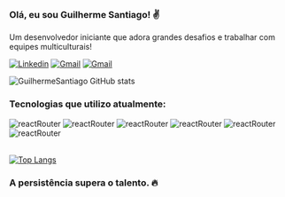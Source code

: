 ### Olá, eu sou Guilherme Santiago! ✌️

<p> Um desenvolvedor iniciante que adora grandes desafios e trabalhar com equipes multiculturais! <p>

[![Linkedin](https://img.shields.io/badge/LinkedIn-0077B5?style=for-the-badge&logo=linkedin&logoColor=white)](https://www.linkedin.com/in/guilherme-santiago-dev)
[![Gmail](https://img.shields.io/badge/Gmail-D14836?style=for-the-badge&logo=gmail&logoColor=white)](guilherme.limasantiago@gmail.com)
[![Gmail](https://img.shields.io/badge/GitHub-100000?style=for-the-badge&logo=github&logoColor=white)](https://github.com/GuilhermeSantiago18/)


![GuilhermeSantiago GitHub stats](https://github-readme-stats.vercel.app/api?username=guilhermesantiago18&show_icons=true&theme=tokyonight)

### Tecnologias que utilizo atualmente:

<div>
  <img alt="reactRouter" src="https://img.shields.io/badge/React-20232A?style=for-the-badge&logo=react&logoColor=61DAFB">
  <img alt="reactRouter" src="https://img.shields.io/badge/JavaScript-323330?style=for-the-badge&logo=javascript&logoColor=F7DF1E">
  <img alt="reactRouter" src="https://img.shields.io/badge/TypeScript-007ACC?style=for-the-badge&logo=typescript&logoColor=white">
  <img alt="reactRouter" src="https://img.shields.io/badge/Redux-593D88?style=for-the-badge&logo=redux&logoColor=white">
  <img alt="reactRouter" src="https://img.shields.io/badge/CSS3-1572B6?style=for-the-badge&logo=css3&logoColor=white">
   <img alt="reactRouter" src="https://img.shields.io/badge/HTML5-E34F26?style=for-the-badge&logo=html5&logoColor=white">
  
</div>

<br>

[![Top Langs](https://github-readme-stats.vercel.app/api/top-langs/?username=anuraghazra&layout=compact)](https://github.com/anuraghazra/github-readme-stats)

### A persistência supera o talento. 🔥
